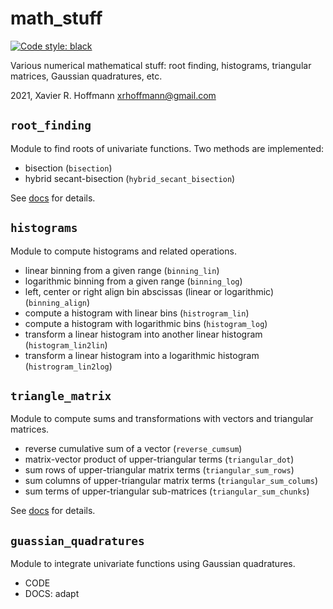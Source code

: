 # math_stuff
[![Code style: black](https://img.shields.io/badge/code%20style-black-000000.svg)](https://github.com/psf/black)

Various numerical mathematical stuff: root finding, histograms, triangular matrices, Gaussian quadratures, etc.  

2021, Xavier R. Hoffmann <xrhoffmann@gmail.com>


## `root_finding`

Module to find roots of univariate functions.  Two methods are implemented:
- bisection (`bisection`)
- hybrid secant-bisection (`hybrid_secant_bisection`)

See [docs](https://github.com/xhoffmann/math_stuff/blob/main/docs/root_finding.pdf) for details.

## `histograms`

Module to compute histograms and related operations.
- linear binning from a given range (`binning_lin`)
- logarithmic binning from a given range (`binning_log`)
- left, center or right align bin abscissas (linear or logarithmic) (`binning_align`)
- compute a histogram with linear bins (`histrogram_lin`)
- compute a histogram with logarithmic bins (`histogram_log`)
- transform a linear histogram into another linear histogram (`histogram_lin2lin`)
- transform a linear histogram into a logarithmic histogram (`histrogram_lin2log`)

## `triangle_matrix`

Module to compute sums and transformations with vectors and triangular matrices.
- reverse cumulative sum of a vector (`reverse_cumsum`)
- matrix-vector product of upper-triangular terms (`triangular_dot`)
- sum rows of upper-triangular matrix terms (`triangular_sum_rows`)
- sum columns of upper-triangular matrix terms (`triangular_sum_colums`)
- sum terms of upper-triangular sub-matrices (`triangular_sum_chunks`)

See [docs](https://github.com/xhoffmann/math_stuff/blob/main/docs/triangle_matrix.pdf) for details.

## `guassian_quadratures`

Module to integrate univariate functions using Gaussian quadratures.

- CODE
- DOCS: adapt
